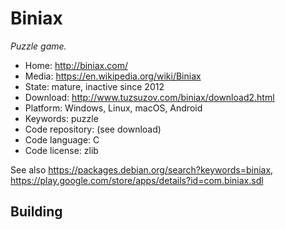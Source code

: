 # Biniax

_Puzzle game._

- Home: http://biniax.com/
- Media: https://en.wikipedia.org/wiki/Biniax
- State: mature, inactive since 2012 
- Download: http://www.tuzsuzov.com/biniax/download2.html
- Platform: Windows, Linux, macOS, Android
- Keywords: puzzle
- Code repository: (see download)
- Code language: C
- Code license: zlib

See also https://packages.debian.org/search?keywords=biniax, https://play.google.com/store/apps/details?id=com.biniax.sdl

## Building


